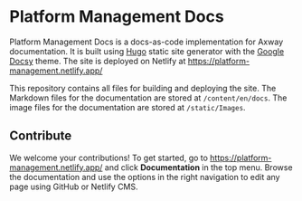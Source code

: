 # Platform Management Docs

Platform Management Docs is a docs-as-code implementation for Axway documentation. It is built using [Hugo](https://gohugo.io/) static site generator with the [Google Docsy](https://github.com/google/docsy) theme. The site is deployed on Netlify at <https://platform-management.netlify.app/>

This repository contains all files for building and deploying the site. The Markdown files for the documentation are stored at `/content/en/docs`. The image files for the documentation are stored at `/static/Images`.

## Contribute

We welcome your contributions! To get started, go to <https://platform-management.netlify.app/> and click **Documentation** in the top menu. Browse the documentation and use the options in the right navigation to edit any page using GitHub or Netlify CMS.